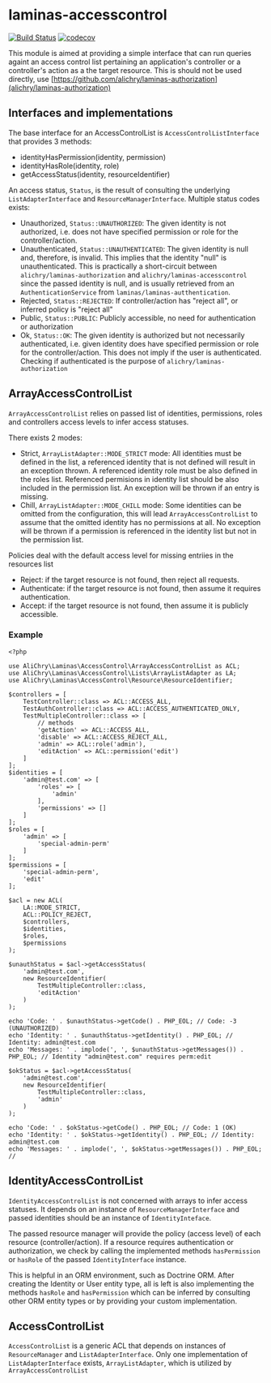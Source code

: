 # laminas-accesscontrol

[![Build Status](https://travis-ci.org/alichry/laminas-accesscontrol.svg?branch=master)](https://travis-ci.org/alichry/laminas-accesscontrol)
[![codecov](https://codecov.io/gh/alichry/laminas-accesscontrol/branch/master/graph/badge.svg)](https://codecov.io/gh/alichry/laminas-accesscontrol)

This module is aimed at providing a simple interface that can run queries againt an access control list pertaining an application's controller or a controller's action as a the target resource. This is should not be used directly, use [https://github.com/alichry/laminas-authorization](alichry/laminas-authorization)

## Interfaces and implementations
The base interface for an AccessControlList is `AccessControlListInterface` that
provides 3 methods:  

- identityHasPermission(identity, permission)
- identityHasRole(identity, role)
- getAccessStatus(identity, resourceIdentifier)

An access status, `Status`, is the result of consulting the underlying
`ListAdapterInterface` and `ResourceManagerInterface`. Multiple status codes
exists:  

- Unauthorized, `Status::UNAUTHORIZED`: The given identity is not authorized, i.e.
does not have specified permission or role for the controller/action.
- Unauthenticated, `Status::UNAUTHENTICATED`: The given identity is null and,
therefore, is invalid. This implies that the identity "null" is unauthenticated.
This is practically a short-circuit between `alichry/laminas-authorization` and
`alichry/laminas-accesscontrol` since the passed identity is null, and is usually
retrieved from an `AuthenticationService` from `laminas/laminas-autthentication`.
- Rejected, `Status::REJECTED`: If controller/action has "reject all", or 
inferred policy is "reject all"
- Public, `Status::PUBLIC`: Publicly accessible, no need for authentication or
authorization
- Ok, `Status::OK`: The given identity is authorized but not necessarily
authenticated, i.e. given identity does have specified permission or role for 
the controller/action. This does not imply if the user is authenticated.
Checking if authenticated is the purpose of `alichry/laminas-authorization`

## ArrayAccessControlList
`ArrayAccessControlList` relies on passed list of identities,
permissions, roles and controllers access levels to infer access statuses.  

There exists 2 modes:

- Strict, `ArrayListAdapter::MODE_STRICT` mode: All identities must be defined in
the list, a referenced identity that is not defined will result in an exception
thrown. A referenced identity role must be also defined in the roles list.
Referenced permisions in identity list should be also included in the permission
list. An exception will be thrown if an entry is missing.
- Chill, `ArrayListAdapter::MODE_CHILL` mode: Some identities can be omitted from
the configuration, this will lead `ArrayAccessControlList` to assume that the
omitted identity has no permissions at all. No exception will be thrown if a
permission is referenced in the identity list but not in the permission list.

Policies deal with the default access level for missing entriies in the resources list

- Reject: if the target resource is not found, then reject all requests.
- Authenticate: if the target resource is not found, then assume it requires authentication.
- Accept: if the target resource is not found, then assume it is publicly accessible.

### Example

```
<?php

use AliChry\Laminas\AccessControl\ArrayAccessControlList as ACL;
use AliChry\Laminas\AccessControl\Lists\ArrayListAdapter as LA;
use AliChry\Laminas\AccessControl\Resource\ResourceIdentifier;

$controllers = [
    TestController::class => ACL::ACCESS_ALL,
    TestAuthController::class => ACL::ACCESS_AUTHENTICATED_ONLY,
    TestMultipleController::class => [
        // methods
        'getAction' => ACL::ACCESS_ALL,
        'disable' => ACL::ACCESS_REJECT_ALL,
        'admin' => ACL::role('admin'),
        'editAction' => ACL::permission('edit')
    ]
];
$identities = [
    'admin@test.com' => [
        'roles' => [
            'admin'
        ],
        'permissions' => []
    ]
];
$roles = [
    'admin' => [
        'special-admin-perm'
    ]
];
$permissions = [
    'special-admin-perm',
    'edit'
];

$acl = new ACL(
    LA::MODE_STRICT,
    ACL::POLICY_REJECT,
    $controllers,
    $identities,
    $roles,
    $permissions
);

$unauthStatus = $acl->getAccessStatus(
    'admin@test.com',
    new ResourceIdentifier(
        TestMultipleController::class,
        'editAction'
    )
);

echo 'Code: ' . $unauthStatus->getCode() . PHP_EOL; // Code: -3 (UNAUTHORIZED)
echo 'Identity: ' . $unauthStatus->getIdentity() . PHP_EOL; // Identity: admin@test.com
echo 'Messages: ' . implode(', ', $unauthStatus->getMessages()) . PHP_EOL; // Identity "admin@test.com" requires perm:edit

$okStatus = $acl->getAccessStatus(
    'admin@test.com',
    new ResourceIdentifier(
        TestMultipleController::class,
        'admin'
    )
);

echo 'Code: ' . $okStatus->getCode() . PHP_EOL; // Code: 1 (OK)
echo 'Identity: ' . $okStatus->getIdentity() . PHP_EOL; // Identity: admin@test.com
echo 'Messages: ' . implode(', ', $okStatus->getMessages()) . PHP_EOL; //
```

## IdentityAccessControlList
`IdentityAccessControlList` is not concerned with arrays to infer access statuses.
It depends on an instance of `ResourceManagerInterface` and passed identities
should be an instance of `IdentityInteface`.  

The passed resource manager will provide the policy (access level) of each
resource (controller/action). If a resource requires authentication or
authorization, we check by calling the implemented methods `hasPermission` or
`hasRole` of the passed `IdentityInterface` instance.  

This is helpful in an ORM environment, such as Doctrine ORM. After creating
the Identity or User entity type, all is left is also implementing the methods
`hasRole` and `hasPermission` which can be inferred by consulting other ORM
entity types or by providing your custom implementation.

## AccessControlList
`AccessControlList` is a generic ACL that depends on instances of 
`ResourceManager` and `ListAdapterInterface`. Only one implementation of
`ListAdapterInterface` exists, `ArrayListAdapter`, which is utilized by
`ArrayAccessControlList`
